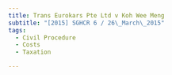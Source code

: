 ```yaml
---
title: Trans Eurokars Pte Ltd v Koh Wee Meng 
subtitle: "[2015] SGHCR 6 / 26\_March\_2015"
tags:
  - Civil Procedure
  - Costs
  - Taxation

---
```



